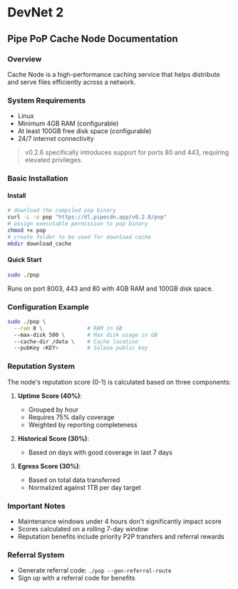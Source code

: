 # DevNet 2

## Pipe PoP Cache Node Documentation

### Overview

Cache Node is a high-performance caching service that helps distribute and serve files efficiently across a network.

### System Requirements

- Linux
- Minimum 4GB RAM (configurable)
- At least 100GB free disk space (configurable)
- 24/7 internet connectivity

> v0.2.6 specifically introduces support for ports 80 and 443, requiring elevated privileges.

### Basic Installation

#### Install

```bash
# download the compiled pop binary
curl -L -o pop "https://dl.pipecdn.app/v0.2.8/pop"
# assign executable permission to pop binary
chmod +x pop
# create folder to be used for download cache
mkdir download_cache
```

#### Quick Start

```bash
sudo ./pop
```

Runs on port 8003, 443 and 80 with 4GB RAM and 100GB disk space.

### Configuration Example

```bash
sudo ./pop \
  --ram 8 \              # RAM in GB
  --max-disk 500 \       # Max disk usage in GB  
  --cache-dir /data \    # Cache location
  --pubKey <KEY>         # Solana public key
```

### Reputation System

The node's reputation score (0-1) is calculated based on three components:

1. **Uptime Score (40%)**: 
   - Grouped by hour
   - Requires 75% daily coverage
   - Weighted by reporting completeness

2. **Historical Score (30%)**: 
   - Based on days with good coverage in last 7 days

3. **Egress Score (30%)**: 
   - Based on total data transferred
   - Normalized against 1TB per day target

### Important Notes

- Maintenance windows under 4 hours don't significantly impact score
- Scores calculated on a rolling 7-day window
- Reputation benefits include priority P2P transfers and referral rewards

### Referral System

- Generate referral code: `./pop --gen-referral-route`
- Sign up with a referral code for benefits
